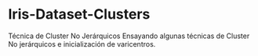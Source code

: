 # Iris-Dataset-Clusters
Técnica de Cluster No Jerárquicos 
Ensayando algunas técnicas de Cluster No jerárquicos e inicialización de varicentros.
